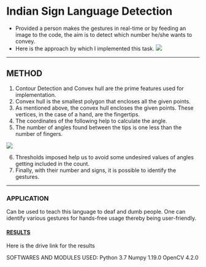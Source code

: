 # Indian Sign Language Detection
* Provided a person makes the gestures in real-time or by feeding an image to the code, the aim is to detect which number he/she wants to convey.
* Here is the approach by which I implemented this task.
![](https://i.imgur.com/X2eZd58.png)
---
## METHOD
1. Contour Detection and Convex hull are the prime features used for implementation.
2. Convex hull is the smallest polygon that encloses all the given points.
3. As mentioned above, the convex hull encloses the given points. These vertices, in the case of a hand, are the fingertips.
4. The coordinates of the following help to calculate the angle.
5. The number of angles found between the tips is one less than the number of fingers.

![](https://i.imgur.com/Aa2Oo1c.png)

6. Thresholds imposed help us to avoid some undesired values of angles getting included in the count.
7. Finally, with their number and signs, it is possible to identify the gestures.
---
### APPLICATION
Can be used to teach this language to deaf and dumb people.
One can identify various gestures for hands-free usage thereby being user-friendly.

#### [RESULTS](https://drive.google.com/drive/folders/1Jmot1vzmK7iah3CArOsAG7uXCEgHNveV?usp=sharing)
Here is the drive link for the results


SOFTWARES AND MODULES USED:
Python 3.7
Numpy 1.19.0
OpenCV 4.2.0 


